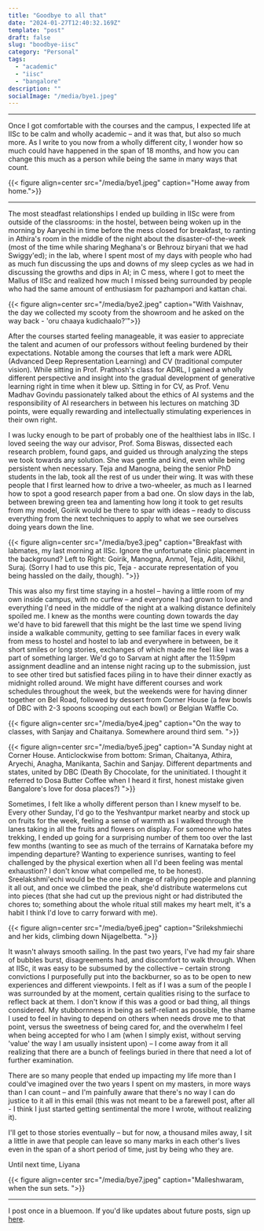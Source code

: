 ```yaml
---
title: "Goodbye to all that"
date: "2024-01-27T12:40:32.169Z"
template: "post"
draft: false
slug: "boodbye-iisc"
category: "Personal"
tags:
  - "academic"
  - "iisc"
  - "bangalore"
description: ""
socialImage: "/media/bye1.jpeg"
---
```


***

Once I got comfortable with the courses and the campus, I expected life at IISc to be calm and wholly academic – and it was that, but also so much more. As I write to you now from a wholly different city, I wonder how so much could have happened in the span of 18 months, and how you can change this much as a person while being the same in many ways that count.


{{< figure align=center src="/media/bye1.jpeg" caption="Home away from home.">}}

***

The most steadfast relationships I ended up building in IISc were from outside of the classrooms: in the hostel, between being woken up in the morning by Aaryechi in time before the mess closed for breakfast, to ranting in Athira's room in the middle of the night about the disaster-of-the-week (most of the time while sharing Meghana's or Behrouz biryani that we had Swiggy'ed); in the lab, where I spent most of my days with people who had as much fun discussing the ups and downs of my sleep cycles as we had in discussing the growths and dips in AI; in C mess, where I got to meet the Mallus of IISc and realized how much I missed being surrounded by people who had the same amount of enthusiasm for pazhampori and kattan chai.

{{< figure align=center src="/media/bye2.jpeg" caption="With Vaishnav, the day we collected my scooty from the showroom and he asked on the way back - 'oru chaaya kudichaalo?'">}}

After the courses started feeling manageable, it was easier to appreciate the talent and acumen of our professors without feeling burdened by their expectations. Notable among the courses that left a mark were ADRL (Advanced Deep Representation Learning) and CV (traditional computer vision). While sitting in Prof. Prathosh's class for ADRL, I gained a wholly different perspective and insight into the gradual development of generative learning right in time when it blew up. Sitting in for CV, as Prof. Venu Madhav Govindu passionately talked about the ethics of AI systems and the responsibility of AI researchers in between his lectures on matching 3D points, were equally rewarding and intellectually stimulating experiences in their own right.

I was lucky enough to be part of probably one of the healthiest labs in IISc. I loved seeing the way our advisor, Prof. Soma Biswas, dissected each research problem, found gaps, and guided us through analyzing the steps we took towards any solution. She was gentle and kind, even while being persistent when necessary. Teja and Manogna, being the senior PhD students in the lab, took all the rest of us under their wing. It was with these people that I first learned how to drive a two-wheeler, as much as I learned how to spot a good research paper from a bad one. On slow days in the lab, between brewing green tea and lamenting how long it took to get results from my model, Goirik would be there to spar with ideas – ready to discuss everything from the next techniques to apply to what we see ourselves doing years down the line.

{{< figure align=center src="/media/bye3.jpeg" caption="Breakfast with labmates, my last morning at IISc. Ignore the unfortunate clinic placement in the background? Left to Right: Goirik, Manogna, Anmol, Teja, Aditi, Nikhil, Suraj. (Sorry I had to use this pic, Teja - accurate representation of you being hassled on the daily, though). ">}}

This was also my first time staying in a hostel – having a little room of my own inside campus, with no curfew – and everyone I had grown to love and everything I'd need in the middle of the night at a walking distance definitely spoiled me. I knew as the months were counting down towards the day we'd have to bid farewell that this might be the last time we spend living inside a walkable community, getting to see familiar faces in every walk from mess to hostel and hostel to lab and everywhere in between, be it short smiles or long stories, exchanges of which made me feel like I was a part of something larger. We'd go to Sarvam at night after the 11:59pm assignment deadline and an intense night racing up to the submission, just to see other tired but satisfied faces piling in to have their dinner exactly as midnight rolled around. We might have different courses and work schedules throughout the week, but the weekends were for having dinner together on Bel Road, followed by dessert from Corner House (a few bowls of DBC with 2-3 spoons scooping out each bowl) or Belgian Waffle Co.

{{< figure align=center src="/media/bye4.jpeg" caption="On the way to classes, with Sanjay and Chaitanya. Somewhere around third sem. ">}}

{{< figure align=center src="/media/bye5.jpeg" caption="A Sunday night at Corner House. Anticlockwise from bottom: Sriman, Chaitanya, Athira, Aryechi, Anagha, Manikanta, Sachin and Sanjay. Different departments and states, united by DBC (Death By Chocolate, for the uninitiated. I thought it referred to Dosa Butter Coffee when I heard it first, honest mistake given Bangalore's love for dosa places?) ">}}



Sometimes, I felt like a wholly different person than I knew myself to be. Every other Sunday, I'd go to the Yeshvantpur market nearby and stock up on fruits for the week, feeling a sense of warmth as I walked through the lanes taking in all the fruits and flowers on display. For someone who hates trekking, I ended up going for a surprising number of them too over the last few months (wanting to see as much of the terrains of Karnataka before my impending departure? Wanting to experience sunrises, wanting to feel challenged by the physical exertion when all I'd been feeling was mental exhaustion? I don't know what compelled me, to be honest). Sreelakshmi'echi would be the one in charge of rallying people and planning it all out, and once we climbed the peak, she'd distribute watermelons cut into pieces (that she had cut up the previous night or had distributed the chores to; something about the whole ritual still makes my heart melt, it's a habit I think I'd love to carry forward with me).

{{< figure align=center src="/media/bye6.jpeg" caption="Srilekshmiechi and her kids, climbing down Nijagelbetta. ">}}

It wasn't always smooth sailing. In the past two years, I've had my fair share of bubbles burst, disagreements had, and discomfort to walk through. When at IISc, it was easy to be subsumed by the collective – certain strong convictions I purposefully put into the backburner, so as to be open to new experiences and different viewpoints. I felt as if I was a sum of the people I was surrounded by at the moment, certain qualities rising to the surface to reflect back at them. I don't know if this was a good or bad thing, all things considered. My stubbornness in being as self-reliant as possible, the shame I used to feel in having to depend on others when needs drove me to that point, versus the sweetness of being cared for, and the overwhelm I feel when being accepted for who I am (when I simply exist, without serving 'value' the way I am usually insistent upon) – I come away from it all realizing that there are a bunch of feelings buried in there that need a lot of further examination.

There are so many people that ended up impacting my life more than I could've imagined over the two years I spent on my masters, in more ways than I can count – and I'm painfully aware that there's no way I can do justice to it all in this email (this was not meant to be a farewell post, after all - I think I just started getting sentimental the more I wrote, without realizing it). 

I'll get to those stories eventually – but for now, a thousand miles away, I sit a little in awe that people can leave so many marks in each other's lives even in the span of a short period of time, just by being who they are.

Until next time, 
Liyana

{{< figure align=center src="/media/bye7.jpeg" caption="Malleshwaram, when the sun sets. ">}}

***

I post once in a bluemoon. If you'd like updates about future posts, sign up [here](https://forms.gle/ngZyP7agyeFGx3QC9).